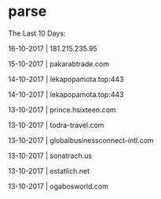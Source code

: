 # parse

The Last 10 Days: 


16-10-2017	|	181.215.235.95

15-10-2017	|	pakarabtrade.com

14-10-2017	|	lekapopamota.top:443

14-10-2017	|	lekapopamota.top:443

13-10-2017	|	prince.hsixteen.com

13-10-2017	|	todra-travel.com

13-10-2017	|	globalbusinessconnect-intl.com

13-10-2017	|	sonatrach.us

13-10-2017	|	estatlich.net

13-10-2017	|	ogabosworld.com
